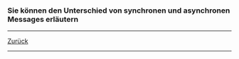 ### Sie können den Unterschied von synchronen und asynchronen Messages erläutern

---

[Zurück](400threads.md)

---

